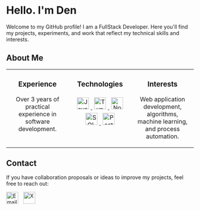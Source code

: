 <body>
  <h1>Hello. I'm Den</h1>
  <p>
    Welcome to my GitHub profile! I am a FullStack Developer. Here you'll find my projects, experiments, and work that reflect my technical skills and interests.
  </p>

  <h2>About Me</h2>
  <table style="width: 100%; table-layout: fixed; border-collapse: collapse;">
    <tr>
      <!-- Experience -->
      <td style="width: 33.33%; text-align: center; vertical-align: top;">
        <h3>Experience</h3>
        <p>Over 3 years of practical experience in software development.</p>
      </td>
      <!-- Technologies -->
      <td style="width: 33.33%; text-align: center; vertical-align: top;">
        <h3>Technologies</h3>
        <a href="https://www.javascript.com/" target="_blank">
          <img src="https://cdn.jsdelivr.net/gh/devicons/devicon/icons/javascript/javascript-original.svg" alt="JavaScript" style="width:32px; height:32px; margin:5px;">
        </a>
        <a href="https://www.typescriptlang.org/" target="_blank">
          <img src="https://cdn.jsdelivr.net/gh/devicons/devicon/icons/typescript/typescript-original.svg" alt="TypeScript" style="width:32px; height:32px; margin:5px;">
        </a>
        <a href="https://nodejs.org/" target="_blank">
          <img src="https://cdn.jsdelivr.net/gh/devicons/devicon/icons/nodejs/nodejs-original.svg" alt="Node.js" style="width:32px; height:32px; margin:5px;">
        </a>
        <a href="https://www.mysql.com/" target="_blank">
          <img src="https://cdn.jsdelivr.net/gh/devicons/devicon/icons/mysql/mysql-original.svg" alt="SQL" style="width:32px; height:32px; margin:5px;">
        </a>
        <a href="https://www.postgresql.org/" target="_blank">
          <img src="https://cdn.jsdelivr.net/gh/devicons/devicon/icons/postgresql/postgresql-original.svg" alt="PostgreSQL" style="width:32px; height:32px; margin:5px;">
        </a>
      </td>
      <!-- Interests -->
      <td style="width: 33.33%; text-align: center; vertical-align: top;">
        <h3>Interests</h3>
        <p>Web application development, algorithms, machine learning, and process automation.</p>
      </td>
    </tr>
  </table>

  <h2>Contact</h2>
  <p>If you have collaboration proposals or ideas to improve my projects, feel free to reach out:</p>
  <ul style="list-style-type: none; padding: 0;">
    <li style="display: inline-block; margin-right: 10px;">
      <a href="mailto:denismalkin4@gmail.com" target="_blank">
        <img src="https://cdn.jsdelivr.net/gh/simple-icons/simple-icons/icons/gmail.svg" alt="Email" style="width:32px; height:32px;">
      </a>
    </li>
    <li style="display: inline-block;">
      <a href="https://x.com/Den1442963" target="_blank">
        <img src="https://cdn.jsdelivr.net/gh/devicons/devicon/icons/twitter/twitter-original.svg" alt="X" style="width:32px; height:32px;">
      </a>
    </li>
  </ul>
</body>
